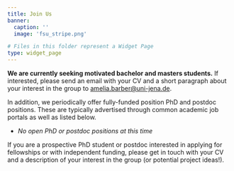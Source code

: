 ```yaml
---
title: Join Us
banner:
  caption: ''
  image: 'fsu_stripe.png'

# Files in this folder represent a Widget Page
type: widget_page
---
```


**We are currently seeking motivated bachelor and masters students.** If interested, please send an email with your CV and a short paragraph about your interest in the group to amelia.barber@uni-jena.de.

In addition, we periodically offer fully-funded position PhD and postdoc positions. These are typically advertised through common academic job portals as well as listed below. 

* *No open PhD or postdoc positions at this time*

If you are a prospective PhD student or postdoc interested in applying for fellowships or with independent funding, please get in touch with your CV and a description of your interest in the group (or potential project ideas!).


